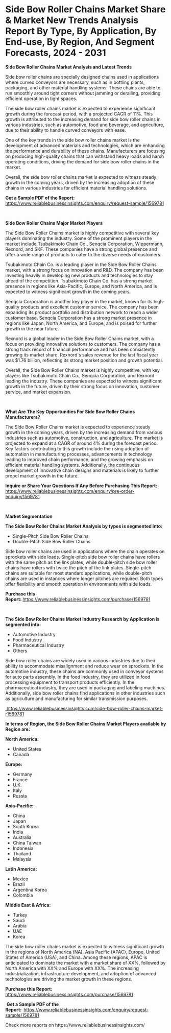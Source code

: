 <p><h1>Side Bow Roller Chains Market Share & Market New Trends Analysis Report By Type, By Application, By End-use, By Region, And Segment Forecasts, 2024 - 2031</h1></p><p><strong>Side Bow Roller Chains Market Analysis and Latest Trends</strong></p>
<p><p>Side bow roller chains are specially designed chains used in applications where curved conveyors are necessary, such as in bottling plants, packaging, and other material handling systems. These chains are able to run smoothly around tight corners without jamming or derailing, providing efficient operation in tight spaces.</p><p>The side bow roller chains market is expected to experience significant growth during the forecast period, with a projected CAGR of 11%. This growth is attributed to the increasing demand for side bow roller chains in various industries, such as automotive, food and beverage, and agriculture, due to their ability to handle curved conveyors with ease.</p><p>One of the key trends in the side bow roller chains market is the development of advanced materials and technologies, which are enhancing the performance and durability of these chains. Manufacturers are focusing on producing high-quality chains that can withstand heavy loads and harsh operating conditions, driving the demand for side bow roller chains in the market.</p><p>Overall, the side bow roller chains market is expected to witness steady growth in the coming years, driven by the increasing adoption of these chains in various industries for efficient material handling solutions.</p></p>
<p><strong>Get a Sample PDF of the Report:&nbsp;</strong> <a href="https://www.reliablebusinessinsights.com/enquiry/request-sample/1569781">https://www.reliablebusinessinsights.com/enquiry/request-sample/1569781</a></p>
<p>&nbsp;</p>
<p><strong>Side Bow Roller Chains Major Market Players</strong></p>
<p><p>The Side Bow Roller Chains market is highly competitive with several key players dominating the industry. Some of the prominent players in the market include Tsubakimoto Chain Co., Senqcia Corporation, Wippermann, Rexnord, and SKF. These companies have a strong global presence and offer a wide range of products to cater to the diverse needs of customers.</p><p>Tsubakimoto Chain Co. is a leading player in the Side Bow Roller Chains market, with a strong focus on innovation and R&D. The company has been investing heavily in developing new products and technologies to stay ahead of the competition. Tsubakimoto Chain Co. has a strong market presence in regions like Asia-Pacific, Europe, and North America, and is expected to witness significant growth in the coming years.</p><p>Senqcia Corporation is another key player in the market, known for its high-quality products and excellent customer service. The company has been expanding its product portfolio and distribution network to reach a wider customer base. Senqcia Corporation has a strong market presence in regions like Japan, North America, and Europe, and is poised for further growth in the near future.</p><p>Rexnord is a global leader in the Side Bow Roller Chains market, with a focus on providing innovative solutions to customers. The company has a strong track record of financial performance and has been consistently growing its market share. Rexnord's sales revenue for the last fiscal year was $1.76 billion, reflecting its strong market position and growth potential.</p><p>Overall, the Side Bow Roller Chains market is highly competitive, with key players like Tsubakimoto Chain Co., Senqcia Corporation, and Rexnord leading the industry. These companies are expected to witness significant growth in the future, driven by their strong focus on innovation, customer service, and market expansion.</p></p>
<p>&nbsp;</p>
<p><strong>What Are The Key Opportunities For Side Bow Roller Chains Manufacturers?</strong></p>
<p><p>The Side Bow Roller Chains market is expected to experience steady growth in the coming years, driven by the increasing demand from various industries such as automotive, construction, and agriculture. The market is projected to expand at a CAGR of around 4% during the forecast period. Key factors contributing to this growth include the rising adoption of automation in manufacturing processes, advancements in technology leading to improved chain performance, and the growing emphasis on efficient material handling systems. Additionally, the continuous development of innovative chain designs and materials is likely to further propel market growth in the future.</p></p>
<p><strong>Inquire or Share Your Questions If Any Before Purchasing This Report:</strong> <a href="https://www.reliablebusinessinsights.com/enquiry/pre-order-enquiry/1569781">https://www.reliablebusinessinsights.com/enquiry/pre-order-enquiry/1569781</a></p>
<p>&nbsp;</p>
<p><strong>Market Segmentation</strong></p>
<p><strong>The Side Bow Roller Chains Market Analysis by types is segmented into:</strong></p>
<p><ul><li>Single-Pitch Side Bow Roller Chains</li><li>Double-Pitch Side Bow Roller Chains</li></ul></p>
<p><p>Side bow roller chains are used in applications where the chain operates on sprockets with side loads. Single-pitch side bow roller chains have rollers with the same pitch as the link plates, while double-pitch side bow roller chains have rollers with twice the pitch of the link plates. Single-pitch chains are suitable for most standard applications, while double-pitch chains are used in instances where longer pitches are required. Both types offer flexibility and smooth operation in environments with side loads.</p></p>
<p><strong>Purchase this Report:&nbsp;</strong><a href="https://www.reliablebusinessinsights.com/purchase/1569781">https://www.reliablebusinessinsights.com/purchase/1569781</a></p>
<p>&nbsp;</p>
<p><strong>The Side Bow Roller Chains Market Industry Research by Application is segmented into:</strong></p>
<p><ul><li>Automotive Industry</li><li>Food Industry</li><li>Pharmaceutical Industry</li><li>Others</li></ul></p>
<p><p>Side bow roller chains are widely used in various industries due to their ability to accommodate misalignment and reduce wear on sprockets. In the automotive industry, these chains are commonly used in conveyor systems for auto parts assembly. In the food industry, they are utilized in food processing equipment to transport products efficiently. In the pharmaceutical industry, they are used in packaging and labeling machines. Additionally, side bow roller chains find applications in other industries such as agriculture and manufacturing for similar transmission purposes.</p></p>
<p><a href="https://www.reliablebusinessinsights.com/side-bow-roller-chains-market-r1569781">&nbsp;https://www.reliablebusinessinsights.com/side-bow-roller-chains-market-r1569781</a></p>
<p><strong>In terms of Region, the Side Bow Roller Chains Market Players available by Region are:</strong></p>
<p>
    <p> <strong> North America: </strong>
        <ul>
            <li>United States</li>
            <li>Canada</li>
        </ul>
        </p> 
    <p> <strong> Europe: </strong>
        <ul>
            <li>Germany</li>
            <li>France</li>
            <li>U.K.</li>
            <li>Italy</li>
            <li>Russia</li>
        </ul>
        </p> 
    <p> <strong> Asia-Pacific: </strong>
        <ul>
            <li>China</li>
            <li>Japan</li>
            <li>South Korea</li>
            <li>India</li>
            <li>Australia</li>
            <li>China Taiwan</li>
            <li>Indonesia</li>
            <li>Thailand</li>
            <li>Malaysia</li>
        </ul>
        </p> 
    <p> <strong> Latin America: </strong>
        <ul>
            <li>Mexico</li>
            <li>Brazil</li>
            <li>Argentina Korea</li>
            <li>Colombia</li>
        </ul>
        </p> 
    <p> <strong> Middle East & Africa: </strong>
        <ul>
            <li>Turkey</li>
            <li>Saudi</li>
            <li>Arabia</li>
            <li>UAE</li>
            <li>Korea</li>
        </ul>
    </p>
    </p>
<p><p>The side bow roller chains market is expected to witness significant growth in the regions of North America (NA), Asia Pacific (APAC), Europe, United States of America (USA), and China. Among these regions, APAC is anticipated to dominate the market with a market share of XX%, followed by North America with XX% and Europe with XX%. The increasing industrialization, infrastructure development, and adoption of advanced technologies are driving the market growth in these regions.</p></p>
<p><strong>Purchase this Report: </strong><a href="https://www.reliablebusinessinsights.com/purchase/1569781">https://www.reliablebusinessinsights.com/purchase/1569781</a></p>
<p>&nbsp;<strong>Get a Sample PDF of the Report:&nbsp;&nbsp;</strong><a href="https://www.reliablebusinessinsights.com/enquiry/request-sample/1569781">https://www.reliablebusinessinsights.com/enquiry/request-sample/1569781</a></p>
<p><strong></strong></p>
<p>Check more reports on https://www.reliablebusinessinsights.com/</p>